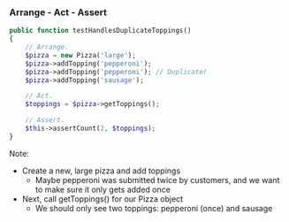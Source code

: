 ### Arrange - Act - Assert

```php
public function testHandlesDuplicateToppings()
{
    // Arrange.
    $pizza = new Pizza('large');
    $pizza->addTopping('pepperoni');
    $pizza->addTopping('pepperoni'); // Duplicate!
    $pizza->addTopping('sausage');

    // Act.
    $toppings = $pizza->getToppings();

    // Assert.
    $this->assertCount(2, $toppings);
}
```

Note:

* Create a new, large pizza and add toppings
    - Maybe pepperoni was submitted twice by customers, and we want to make sure it only gets added once
* Next, call getToppings() for our Pizza object
    - We should only see two toppings: pepperoni (once) and sausage
